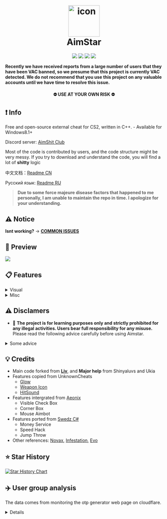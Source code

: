 <h1 align="center">
  <img src="https://raw.githubusercontent.com/CowNowK/AimStar/master/AS_Logo.png" alt="icon" style="width: 100px; height: 100px"><br>
  AimStar
</h1>
<p align="center">
<a href="https://en.wikipedia.org/wiki/C%2B%2B"><img src="https://img.shields.io/badge/build-C++-blue?style=flat&label=Language&logo=visualstudio&logoColor=%231082c3"></a>
<a href="https://store.steampowered.com/app/730/CounterStrike_2"><img src="https://img.shields.io/badge/Game-CS2-red.svg?style=flat&logo=data:image/svg%2bxml;base64,PHN2ZyB4bWxucz0iaHR0cDovL3d3dy53My5vcmcvMjAwMC9zdmciIHZlcnNpb249IjEiIHdpZHRoPSI2MDAiIGhlaWdodD0iNjAwIj48cGF0aCBkPSJNMTI5IDExMWMtNTUgNC05MyA2Ni05MyA3OEwwIDM5OGMtMiA3MCAzNiA5MiA2OSA5MWgxYzc5IDAgODctNTcgMTMwLTEyOGgyMDFjNDMgNzEgNTAgMTI4IDEyOSAxMjhoMWMzMyAxIDcxLTIxIDY5LTkxbC0zNi0yMDljMC0xMi00MC03OC05OC03OGgtMTBjLTYzIDAtOTIgMzUtOTIgNDJIMjM2YzAtNy0yOS00Mi05Mi00MmgtMTV6IiBmaWxsPSIjZmZmIi8+PC9zdmc+"></a>
<a href="https://github.com/CowNowK/AimStar/releases"><img src="https://img.shields.io/github/v/release/CowNowK/AimStar?color=orange&logoColor=orange&label=Download&logo=DocuSign"></a>
<a href="https://discord.com/invite/VgRrxwesPz"><img src="https://img.shields.io/discord/1179009716307886080?logo=discord&logoColor=%234ec920"></a>
</p>

**Recently we have received reports from a large number of users that they have been VAC banned, so we presume that this project is currently VAC detected. We do not recommend that you use this project on any valuable accounts until we have time to resolve this issue.**

<h4 align="center">
  ⛔ USE AT YOUR OWN RISK ⛔
</h4>

## ❗ Info

Free and open-source external cheat for CS2, written in C++. - Available for Windows8.1+

Discord server: [AimShit Club](https://discord.com/invite/VgRrxwesPz)

Most of the code is contributed by users, and the code structure might be very messy. If you try to download and understand the code, you will find a lot of **shitty** logic

中文文档：[Readme CN](https://github.com/CowNowK/AimStar/blob/main/%E8%87%AA%E8%BF%B0%E6%96%87%E6%A1%A3.md)

Русский язык: [Readme RU](https://github.com/CowNowK/AimStar/blob/main/ПРОЧИТАЙМЕНЯ.md)

> **Due to some force majeure disease factors that happened to me personally, I am unable to maintain the repo in time. I apologize for your understanding.**

## ⚠️ Notice

**Isnt working?** -> [**__COMMON ISSUES__**](https://github.com/CowNowK/AimStar/wiki)

## 📸 Preview
![](/Image2.png)

## 📋 Features

<details>
https://github.com/CowNowK/AimStar/blob/Loader-v1.0.1/Guides/Features.md (Updating)
<summary>Visual</summary>
  
- ESP
- Glow
- Radar
- Crosshairs
- No Flash
</details>

<details>
<summary>Misc</summary>

- Bhop
- Aimbot
- Triggerbot
- Languages Settings
- Hit Sound
- Bomb Timer
</details>

## ⚠️ Disclamers
- 🚫 **The project is for learning purposes only and strictly prohibited for any illegal activities. Users bear full responsibility for any misuse.**
Please read the following advice carefully before using Aimstar.
<details> <summary>Some advice</summary>

- Aimstar is a hobby project, and it should be treated as such. The project aims to enhance the community's learning of process debugging and reverse engineering, and to demonstrate the potential of C++ programming on Windows systems. At the same time, we strongly oppose cheating in video games. If you use Aimstar to cheat, you will not only ruin the fairness and fun of the game, but also damage your own reputation and dignity.

- Cheating in video games may reflect your inner anxiety and dissatisfaction. You may feel that you are not good enough in the game, or that you are ridiculed and rejected by other players. You may hope to improve your game level and social status by cheating, or to bring yourself some happiness and sense of achievement. However, these are superficial and temporary, and cannot really solve your problem.

- Cheating will make you lose the challenge and fun of the game, as well as the respect and trust of other players. Cheating will make you fall into a false self-perception, and make you ignore your true strengths and potential. Cheating will make you miss the opportunity and process of improving yourself through hard work and learning.

- If you want to get rid of the temptation and consequences of cheating, you need to face your psychological state and motivation, and seek professional help and support. Communicating with a psychologist or counselor can help you find more healthy and effective coping strategies, and also help you build a more positive and confident self-image. You can also participate in some beneficial activities and social interactions, such as joining some game communities or clubs, making some like-minded friends, or trying some new games or interests.

- I hope you can recognize the harm and meaninglessness of cheating, and also hope you can enjoy the true fun and value of the game. I appreciate your interest and support for Aimstar, but I also hope you can abide by the rules and ethics of the game, and respect yourself and others. Thank you for your understanding and cooperation. 🙏
</details>

## 💡 Credits
- Main code forked from [**__Liv__**](https://github.com/TKazer/CS2_External), and **Major help** from Shinyaluvs and Ukia
- Features copied from UnknownCheats
  - [Glow](https://www.unknowncheats.me/forum/counter-strike-2-a/604503-glow-external.html)
  - [Weapon Icon](https://www.unknowncheats.me/forum/counter-strike-2-a/608799-weapon-icon-esp.html)
  - [HitSound](https://www.unknowncheats.me/forum/counter-strike-2-releases/607417-hitsound-external.html)
- Features intergrated from [Aeonix](https://github.com/Fr0go1/Aeonix-Cs2)
  - Visible Check Box
  - Corner Box
  - Mouse Aimbot
- Features ported from [Swedz C#](https://www.youtube.com/@SwedishTwat)
  - Money Service
  - Speed Hack
  - Jump Throw
- Other references: [Novax](https://github.com/PhillipThePaster/Novax), [Infestation](https://github.com/vsaint1/cs2-infestation), [Evo](https://github.com/dumitru1216/cs2-external-evo)

## ⭐ Star History

[![Star History Chart](https://api.star-history.com/svg?repos=CowNowK/AimStar&type=Date)](https://star-history.com/#CowNowK/AimStar&Date)

<!--
## 💲 Best Resell

这个拼多多商家已经将免费的AimStar以35元永久的价格售出了10万份

![1f76f67174ee54af569f0ea8dc64963](https://github.com/CowNowK/AimStar/assets/133740174/f032647a-b648-4b9b-986e-3288e22d3d0f)
<details><summary>圈钱大蛇实名鉴赏</summary>
  
- 司晓鹏先生

<img src="https://github.com/CowNowK/AimStar/assets/65479796/38e02274-bf54-471c-ac3e-b52450890424" alt="司晓鹏先生" style="width:315px;height:538ox;">
<img src="https://github.com/CowNowK/AimStar/assets/65479796/0b0c2907-c956-4b76-bb2e-e25e5a5782af" alt="司晓鹏先生" style="width:315px;height:538ox;">

- 张海先生

<img src="https://github.com/CowNowK/AimStar/assets/65479796/f1832d98-8381-4a1e-bd48-9323d4e0cc0b" alt="张海先生" style="width:315px;height:538ox;">
<img src="https://github.com/CowNowK/AimStar/assets/65479796/5ca6e6c3-2ad0-4f0e-ab0b-71c828188699" alt="张海先生" style="width:315px;height:538ox;">

- 张国华先生

<img src="https://github.com/CowNowK/AimStar/assets/65479796/ed31b09c-8878-4ab7-8add-0f92a180aa3e" alt="张海先生" style="width:315px;height:538ox;">
<img src="https://github.com/CowNowK/AimStar/assets/65479796/a16fc131-7db4-40cc-a51a-76dbef9ef2c3" alt="张海先生" style="width:315px;height:538ox;">

</details>
!-->

## ✈️ User group analysis
The data comes from monitoring the otp generator web page on cloudflare.
<details>

Nearly two thousand people use otp generation every day. Most of them are Internet cafe users, and many of them are new users. Combined with regional analysis, we can conclude that aimstar has hundreds of new users every day.

Users mainly come from China, Turkey, the Russian Federation, the United States and Southeast Asia, with Chinese users and Turkish users accounting for the majority.

In March to April 2024, we detected abnormal traffic in Germany, Japan, and the United States. Does this mean that aimstar has potential competitors in these countries? (imaging over 80k japs using AimStar in 12hrs xd)

![Screenshot_2024-05-03-23-59-47-257_com android chrome-edit](https://github.com/CowNowK/AimStar/assets/65479796/566fc6d9-0d1a-40ad-900b-802b60f732d0)

</details>
